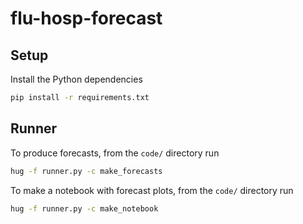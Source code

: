 # flu-hosp-forecast

## Setup

Install the Python dependencies

```sh
pip install -r requirements.txt
```

## Runner

To produce forecasts, from the `code/` directory run

```sh
hug -f runner.py -c make_forecasts
```

To make a notebook with forecast plots, from the `code/` directory run

```sh
hug -f runner.py -c make_notebook
```
